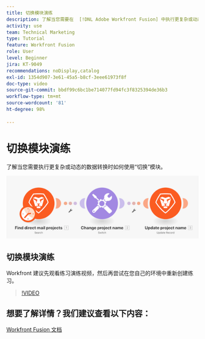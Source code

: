 ```yaml
---
title: 切换模块演练
description: 了解当您需要在  [!DNL Adobe Workfront Fusion] 中执行更复杂或动态的数据转换时如何使用“切换”模块。
activity: use
team: Technical Marketing
type: Tutorial
feature: Workfront Fusion
role: User
level: Beginner
jira: KT-9049
recommendations: noDisplay,catalog
exl-id: 1354d907-3e61-45a5-b8cf-3eee61973f8f
doc-type: video
source-git-commit: bbdf99c6bc1be714077fd94fc3f8325394de36b3
workflow-type: tm+mt
source-wordcount: '81'
ht-degree: 98%

---
```


# 切换模块演练

了解当您需要执行更复杂或动态的数据转换时如何使用“切换”模块。

![使用切换模块的图像](assets/beyond-basic-modules-4.png)

## 切换模块演练

Workfront 建议先观看练习演练视频，然后再尝试在您自己的环境中重新创建练习。

>[!VIDEO](https://video.tv.adobe.com/v/335290/?quality=12&learn=on&enablevpops=1)



## 想要了解详情？我们建议查看以下内容：

[Workfront Fusion 文档](https://experienceleague.adobe.com/zh-hans/docs/workfront-fusion/using/get-started-with-fusion/understand-workfront-fusion/workfront-fusion-overview)
